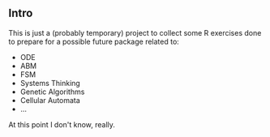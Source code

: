 ## Intro

This is just a (probably temporary) project to collect some R exercises done to 
prepare for a possible future package related to:
- ODE
- ABM
- FSM
- Systems Thinking
- Genetic Algorithms
- Cellular Automata
- ...

At this point I don't know, really.
